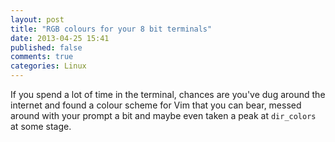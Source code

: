 ```yaml
---
layout: post
title: "RGB colours for your 8 bit terminals"
date: 2013-04-25 15:41
published: false
comments: true
categories: Linux 
---
```


If you spend a lot of time in the terminal, chances are you've dug around the internet and found a colour scheme for Vim that you can bear, messed around with your prompt a bit and maybe even taken a peak at `dir_colors` at some stage. 
